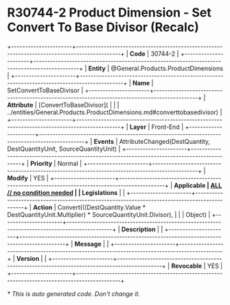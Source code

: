 ﻿---
erp.type: front-end-business-rule
erp.entity: General.Products.ProductDimensions
---

# R30744-2 Product Dimension - Set Convert To Base Divisor (Recalc)
+----------------------+----------------------------------------------------------------------------------------------+
| **Code**             | 30744-2                                                                                      |
+----------------------+----------------------------------------------------------------------------------------------+
| **Entity**           | @General.Products.ProductDimensions                                                          |
+----------------------+----------------------------------------------------------------------------------------------+
| **Name**             | SetConvertToBaseDivisor                                                                      |
+----------------------+----------------------------------------------------------------------------------------------+
| **Attribute**        | [ConvertToBaseDivisor](                                                                      |
|                      | ../entities/General.Products.ProductDimensions.md#converttobasedivisor)                      |
+----------------------+----------------------------------------------------------------------------------------------+
| **Layer**            | Front-End                                                                                    |
+----------------------+----------------------------------------------------------------------------------------------+
| **Events**           | AttributeChanged(DestQuantity, DestQuantityUnit, SourceQuantityUnit)                         |
+----------------------+----------------------------------------------------------------------------------------------+
| **Priority**         | Normal                                                                                       |
+----------------------+----------------------------------------------------------------------------------------------+
| **Modify**           | YES                                                                                          |
+----------------------+----------------------------------------------------------------------------------------------+
| **Applicable         | [ALL // no condition needed](xref:applicable-legislations)                                   |
| Legislations**       |                                                                                              |
+----------------------+----------------------------------------------------------------------------------------------+
| **Action**           | Convert(((DestQuantity.Value * DestQuantityUnit.Multiplier) * SourceQuantityUnit.Divisor),   |
|                      | Object)                                                                                      |
+----------------------+----------------------------------------------------------------------------------------------+
| **Description**      |                                                                                              |
+----------------------+----------------------------------------------------------------------------------------------+
| **Message**          |                                                                                              |
+----------------------+----------------------------------------------------------------------------------------------+
| **Version**          |                                                                                              |
+----------------------+----------------------------------------------------------------------------------------------+
| **Revocable**        | YES                                                                                          |
+----------------------+----------------------------------------------------------------------------------------------+

*\* This is auto generated code. Don't change it.*

